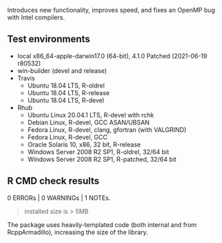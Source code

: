 Introduces new functionality, improves speed, and fixes an OpenMP bug with Intel compilers.

## Test environments
* local x86_64-apple-darwin17.0 (64-bit), 4.1.0 Patched (2021-06-19 r80532)
* win-builder (devel and release)
* Travis
  * Ubuntu 18.04 LTS, R-oldrel
  * Ubuntu 18.04 LTS, R-release
  * Ubuntu 18.04 LTS, R-devel
* Rhub
  * Ubuntu Linux 20.04.1 LTS, R-devel with rchk
  * Debian Linux, R-devel, GCC ASAN/UBSAN
  * Fedora Linux, R-devel, clang, gfortran (with VALGRIND)
  * Fedora Linux, R-devel, GCC
  * Oracle Solaris 10, x86, 32 bit, R-release
  * Windows Server 2008 R2 SP1, R-oldrel, 32/64 bit
  * Windows Server 2008 R2 SP1, R-patched, 32/64 bit
## R CMD check results

0 ERRORs | 0 WARNINGs | 1 NOTEs.

> installed size is > 5MB

The package uses heavily-templated code (both internal and from RcppArmadillo), increasing the size of the library.
